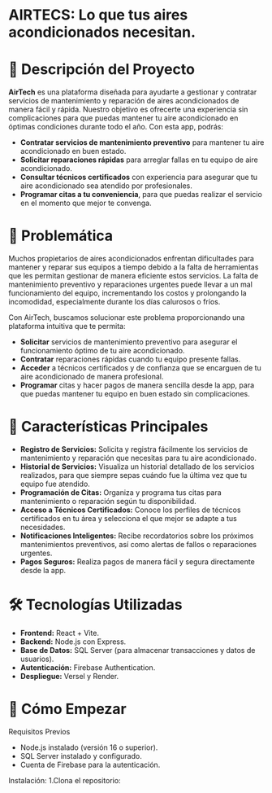 # AIRTECS: Lo que tus aires acondicionados necesitan.
# 📌 Descripción del Proyecto
**AirTech** es una plataforma diseñada para ayudarte a gestionar y contratar servicios de mantenimiento y reparación de aires acondicionados de manera fácil y rápida. Nuestro objetivo es ofrecerte una experiencia sin complicaciones para que puedas mantener tu aire acondicionado en óptimas condiciones durante todo el año. Con esta app, podrás:

- **Contratar servicios de mantenimiento preventivo** para mantener tu aire acondicionado en buen estado.
- **Solicitar reparaciones rápidas** para arreglar fallas en tu equipo de aire acondicionado.
- **Consultar técnicos certificados** con experiencia para asegurar que tu aire acondicionado sea atendido por profesionales.
- **Programar citas a tu conveniencia**, para que puedas realizar el servicio en el momento que mejor te convenga.
  
# 🎯 Problemática
Muchos propietarios de aires acondicionados enfrentan dificultades para mantener y reparar sus equipos a tiempo debido a la falta de herramientas que les permitan gestionar de manera eficiente estos servicios. La falta de mantenimiento preventivo y reparaciones urgentes puede llevar a un mal funcionamiento del equipo, incrementando los costos y prolongando la incomodidad, especialmente durante los días calurosos o fríos.

Con AirTech, buscamos solucionar este problema proporcionando una plataforma intuitiva que te permita:

- **Solicitar** servicios de mantenimiento preventivo para asegurar el funcionamiento óptimo de tu aire acondicionado.
- **Contratar** reparaciones rápidas cuando tu equipo presente fallas.
- **Acceder** a técnicos certificados y de confianza que se encarguen de tu aire acondicionado de manera profesional.
- **Programar** citas y hacer pagos de manera sencilla desde la app, para que puedas mantener tu equipo en buen estado sin complicaciones.

# 🌟 Características Principales
- **Registro de Servicios:** Solicita y registra fácilmente los servicios de mantenimiento y reparación que necesitas para tu aire acondicionado.
- **Historial de Servicios:** Visualiza un historial detallado de los servicios realizados, para que siempre sepas cuándo fue la última vez que tu equipo fue atendido.
- **Programación de Citas:** Organiza y programa tus citas para mantenimiento o reparación según tu disponibilidad.
- **Acceso a Técnicos Certificados:** Conoce los perfiles de técnicos certificados en tu área y selecciona el que mejor se adapte a tus necesidades.
- **Notificaciones Inteligentes:** Recibe recordatorios sobre los próximos mantenimientos preventivos, así como alertas de fallos o reparaciones urgentes.
- **Pagos Seguros:** Realiza pagos de manera fácil y segura directamente desde la app.

# 🛠️ Tecnologías Utilizadas
- **Frontend:** React + Vite.
- **Backend:** Node.js con Express.
- **Base de Datos:** SQL Server (para almacenar transacciones y datos de usuarios).
- **Autenticación:** Firebase Authentication.
- **Despliegue:** Versel y Render.

# 🚀 Cómo Empezar
Requisitos Previos
- Node.js instalado (versión 16 o superior).
- SQL Server instalado y configurado.
- Cuenta de Firebase para la autenticación.

Instalación:
1.Clona el repositorio: 
